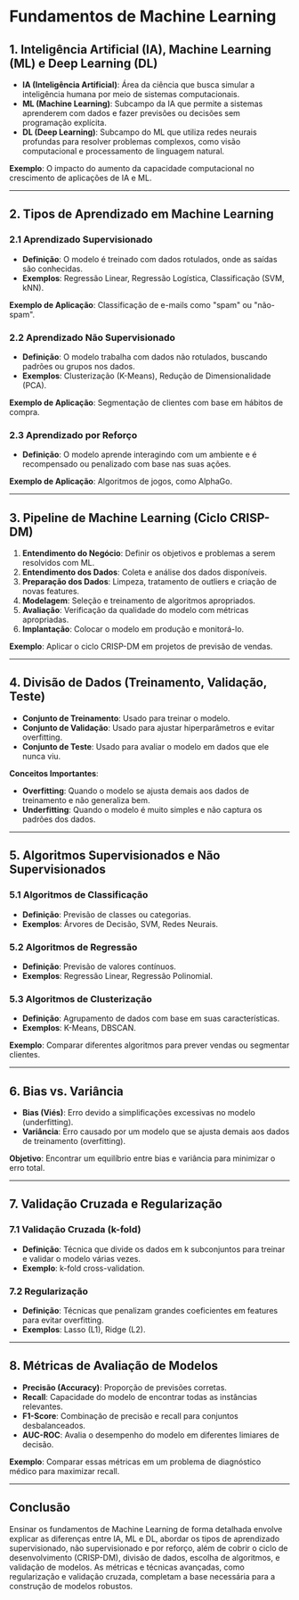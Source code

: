 # Fundamentos de Machine Learning

## 1. Inteligência Artificial (IA), Machine Learning (ML) e Deep Learning (DL)

- **IA (Inteligência Artificial)**: Área da ciência que busca simular a inteligência humana por meio de sistemas computacionais.
- **ML (Machine Learning)**: Subcampo da IA que permite a sistemas aprenderem com dados e fazer previsões ou decisões sem programação explícita.
- **DL (Deep Learning)**: Subcampo do ML que utiliza redes neurais profundas para resolver problemas complexos, como visão computacional e processamento de linguagem natural.

**Exemplo**: O impacto do aumento da capacidade computacional no crescimento de aplicações de IA e ML.

---

## 2. Tipos de Aprendizado em Machine Learning

### 2.1 Aprendizado Supervisionado
- **Definição**: O modelo é treinado com dados rotulados, onde as saídas são conhecidas.
- **Exemplos**: Regressão Linear, Regressão Logística, Classificação (SVM, kNN).

**Exemplo de Aplicação**: Classificação de e-mails como "spam" ou "não-spam".

### 2.2 Aprendizado Não Supervisionado
- **Definição**: O modelo trabalha com dados não rotulados, buscando padrões ou grupos nos dados.
- **Exemplos**: Clusterização (K-Means), Redução de Dimensionalidade (PCA).

**Exemplo de Aplicação**: Segmentação de clientes com base em hábitos de compra.

### 2.3 Aprendizado por Reforço
- **Definição**: O modelo aprende interagindo com um ambiente e é recompensado ou penalizado com base nas suas ações.
  
**Exemplo de Aplicação**: Algoritmos de jogos, como AlphaGo.

---

## 3. Pipeline de Machine Learning (Ciclo CRISP-DM)

1. **Entendimento do Negócio**: Definir os objetivos e problemas a serem resolvidos com ML.
2. **Entendimento dos Dados**: Coleta e análise dos dados disponíveis.
3. **Preparação dos Dados**: Limpeza, tratamento de outliers e criação de novas features.
4. **Modelagem**: Seleção e treinamento de algoritmos apropriados.
5. **Avaliação**: Verificação da qualidade do modelo com métricas apropriadas.
6. **Implantação**: Colocar o modelo em produção e monitorá-lo.

**Exemplo**: Aplicar o ciclo CRISP-DM em projetos de previsão de vendas.

---

## 4. Divisão de Dados (Treinamento, Validação, Teste)

- **Conjunto de Treinamento**: Usado para treinar o modelo.
- **Conjunto de Validação**: Usado para ajustar hiperparâmetros e evitar overfitting.
- **Conjunto de Teste**: Usado para avaliar o modelo em dados que ele nunca viu.

**Conceitos Importantes**:
- **Overfitting**: Quando o modelo se ajusta demais aos dados de treinamento e não generaliza bem.
- **Underfitting**: Quando o modelo é muito simples e não captura os padrões dos dados.

---

## 5. Algoritmos Supervisionados e Não Supervisionados

### 5.1 Algoritmos de Classificação
- **Definição**: Previsão de classes ou categorias.
- **Exemplos**: Árvores de Decisão, SVM, Redes Neurais.

### 5.2 Algoritmos de Regressão
- **Definição**: Previsão de valores contínuos.
- **Exemplos**: Regressão Linear, Regressão Polinomial.

### 5.3 Algoritmos de Clusterização
- **Definição**: Agrupamento de dados com base em suas características.
- **Exemplos**: K-Means, DBSCAN.

**Exemplo**: Comparar diferentes algoritmos para prever vendas ou segmentar clientes.

---

## 6. Bias vs. Variância

- **Bias (Viés)**: Erro devido a simplificações excessivas no modelo (underfitting).
- **Variância**: Erro causado por um modelo que se ajusta demais aos dados de treinamento (overfitting).

**Objetivo**: Encontrar um equilíbrio entre bias e variância para minimizar o erro total.

---

## 7. Validação Cruzada e Regularização

### 7.1 Validação Cruzada (k-fold)
- **Definição**: Técnica que divide os dados em k subconjuntos para treinar e validar o modelo várias vezes.
- **Exemplo**: k-fold cross-validation.

### 7.2 Regularização
- **Definição**: Técnicas que penalizam grandes coeficientes em features para evitar overfitting.
- **Exemplos**: Lasso (L1), Ridge (L2).

---

## 8. Métricas de Avaliação de Modelos

- **Precisão (Accuracy)**: Proporção de previsões corretas.
- **Recall**: Capacidade do modelo de encontrar todas as instâncias relevantes.
- **F1-Score**: Combinação de precisão e recall para conjuntos desbalanceados.
- **AUC-ROC**: Avalia o desempenho do modelo em diferentes limiares de decisão.

**Exemplo**: Comparar essas métricas em um problema de diagnóstico médico para maximizar recall.

---

## Conclusão

Ensinar os fundamentos de Machine Learning de forma detalhada envolve explicar as diferenças entre IA, ML e DL, abordar os tipos de aprendizado supervisionado, não supervisionado e por reforço, além de cobrir o ciclo de desenvolvimento (CRISP-DM), divisão de dados, escolha de algoritmos, e validação de modelos. As métricas e técnicas avançadas, como regularização e validação cruzada, completam a base necessária para a construção de modelos robustos.